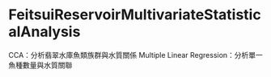 # FeitsuiReservoirMultivariateStatisticalAnalysis
CCA：分析翡翠水庫魚類族群與水質關係
Multiple Linear Regression：分析單一魚種數量與水質關聯
